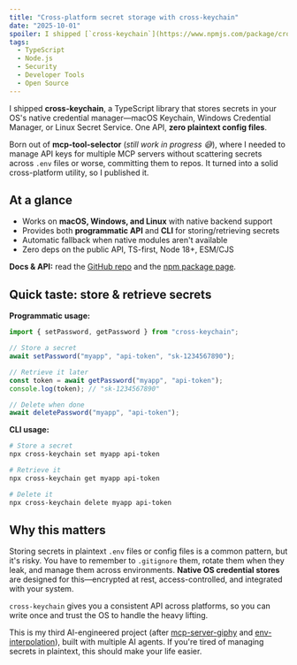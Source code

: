 ```yaml
---
title: "Cross-platform secret storage with cross-keychain"
date: "2025-10-01"
spoiler: I shipped [`cross-keychain`](https://www.npmjs.com/package/cross-keychain), a TypeScript library that stores secrets in your OS's native credential manager — macOS Keychain, Windows Credential Manager, or Linux Secret Service. One API, zero plaintext config files.
tags:
  - TypeScript
  - Node.js
  - Security
  - Developer Tools
  - Open Source
---
```


I shipped **cross-keychain**, a TypeScript library that stores secrets in your OS's native credential manager—macOS Keychain, Windows Credential Manager, or Linux Secret Service. One API, **zero plaintext config files**.

Born out of **mcp-tool-selector** (_still work in progress 😅_), where I needed to manage API keys for multiple MCP servers without scattering secrets across `.env` files or worse, committing them to repos. It turned into a solid cross-platform utility, so I published it.

## At a glance

- Works on **macOS, Windows, and Linux** with native backend support
- Provides both **programmatic API** and **CLI** for storing/retrieving secrets
- Automatic fallback when native modules aren't available
- Zero deps on the public API, TS-first, Node 18+, ESM/CJS

**Docs & API:** read the [GitHub repo](https://github.com/magarcia/cross-keychain) and the [npm package page](https://www.npmjs.com/package/cross-keychain).

## Quick taste: store & retrieve secrets

**Programmatic usage:**

```ts
import { setPassword, getPassword } from "cross-keychain";

// Store a secret
await setPassword("myapp", "api-token", "sk-1234567890");

// Retrieve it later
const token = await getPassword("myapp", "api-token");
console.log(token); // "sk-1234567890"

// Delete when done
await deletePassword("myapp", "api-token");
```

**CLI usage:**

```bash
# Store a secret
npx cross-keychain set myapp api-token

# Retrieve it
npx cross-keychain get myapp api-token

# Delete it
npx cross-keychain delete myapp api-token
```

## Why this matters

Storing secrets in plaintext `.env` files or config files is a common pattern, but it's risky. You have to remember to `.gitignore` them, rotate them when they leak, and manage them across environments. **Native OS credential stores** are designed for this—encrypted at rest, access-controlled, and integrated with your system.

`cross-keychain` gives you a consistent API across platforms, so you can write once and trust the OS to handle the heavy lifting.

This is my third AI-engineered project (after [mcp-server-giphy](https://github.com/magarcia/mcp-server-giphy) and [env-interpolation](https://github.com/magarcia/env-interpolation)), built with multiple AI agents. If you're tired of managing secrets in plaintext, this should make your life easier.

